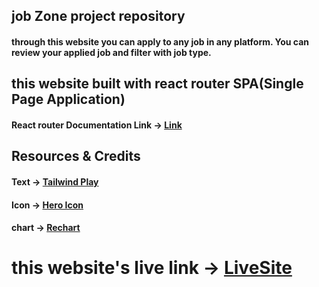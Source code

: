 ## job Zone project repository

#### through this website you can apply to any job in any platform. You can review your applied job and filter with job type.



## this website built with react router SPA(Single Page Application) 
#### React router Documentation Link -> [Link](https://reactrouter.com/en/main/start/overview)



## Resources & Credits

####  Text  -> [Tailwind Play](https://play.tailwindcss.com/VCZwwz1e3R)



#### Icon -> [Hero Icon](https://heroicons.com/)
#### chart -> [Rechart](https://recharts.org/en-US/)

# this website's live link -> [LiveSite](https://job-zone-by-nurullah.netlify.app/)